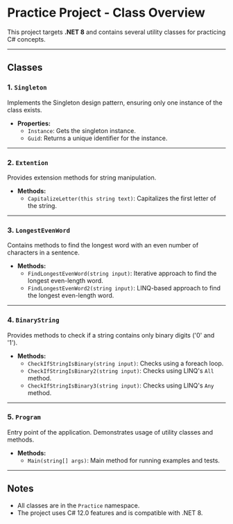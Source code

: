 ﻿# Practice Project - Class Overview

This project targets **.NET 8** and contains several utility classes for practicing C# concepts.

---

## Classes

### 1. `Singleton`
Implements the Singleton design pattern, ensuring only one instance of the class exists.

- **Properties:**
  - `Instance`: Gets the singleton instance.
  - `Guid`: Returns a unique identifier for the instance.

---

### 2. `Extention`
Provides extension methods for string manipulation.

- **Methods:**
  - `CapitalizeLetter(this string text)`: Capitalizes the first letter of the string.

---

### 3. `LongestEvenWord`
Contains methods to find the longest word with an even number of characters in a sentence.

- **Methods:**
  - `FindLongestEvenWord(string input)`: Iterative approach to find the longest even-length word.
  - `FindLongestEvenWord2(string input)`: LINQ-based approach to find the longest even-length word.

---

### 4. `BinaryString`
Provides methods to check if a string contains only binary digits ('0' and '1').

- **Methods:**
  - `CheckIfStringIsBinary(string input)`: Checks using a foreach loop.
  - `CheckIfStringIsBinary2(string input)`: Checks using LINQ's `All` method.
  - `CheckIfStringIsBinary3(string input)`: Checks using LINQ's `Any` method.

---

### 5. `Program`
Entry point of the application. Demonstrates usage of utility classes and methods.

- **Methods:**
  - `Main(string[] args)`: Main method for running examples and tests.

---

## Notes

- All classes are in the `Practice` namespace.
- The project uses C# 12.0 features and is compatible with .NET 8.
